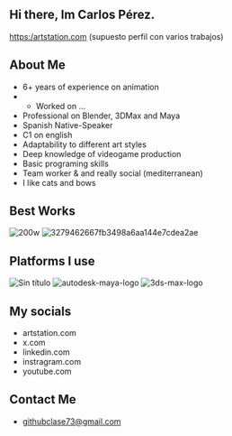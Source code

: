 ## Hi there, Im Carlos Pérez.

[https:/artstation.com](https://www.artstation.com)
(supuesto perfil con varios trabajos)

## About Me

- 6+ years of experience on animation
- - Worked on ...
- Professional on Blender, 3DMax and Maya
- Spanish Native-Speaker
- C1 on english
- Adaptability to different art styles
- Deep knowledge of videogame production
- Basic programing skills
- Team worker & and really social (mediterranean)
- I like cats and bows

## Best Works

![200w](https://github.com/user-attachments/assets/5cc02033-7bf1-436b-bd7f-c4eb356e9ae2)
![3279462667fb3498a6aa144e7cdea2ae](https://github.com/user-attachments/assets/e623ab0d-4fd1-4f55-98a5-9a23fbf03fd7)

## Platforms I use

![Sin título](https://github.com/user-attachments/assets/4d6462e5-4219-443b-891f-ffcd4284daf4)
![autodesk-maya-logo](https://github.com/user-attachments/assets/e306322c-c621-404e-a978-2399b1069c5f)
![3ds-max-logo](https://github.com/user-attachments/assets/a72a1ff6-2d1a-4c79-8053-40c7ec5b4b59)


## My socials

- artstation.com
- x.com
- linkedin.com
- instragram.com
- youtube.com


## Contact Me

- githubclase73@gmail.com

<!--
**vvgo12345/vvgo12345** is a ✨ _special_ ✨ repository because its `README.md` (this file) appears on your GitHub profile.

Here are some ideas to get you started:

- 🔭 I’m currently working on ...
- 🌱 I’m currently learning ...
- 👯 I’m looking to collaborate on ...
- 🤔 I’m looking for help with ...
- 💬 Ask me about ...
- 📫 How to reach me: ...
- 😄 Pronouns: ...
- ⚡ Fun fact: ...
-->
